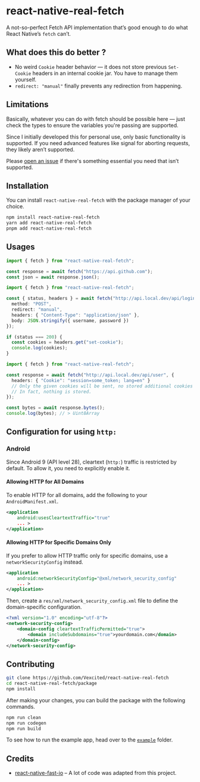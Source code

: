 # react-native-real-fetch

A not-so-perfect Fetch API implementation that’s good enough to do what React Native’s `fetch` can’t.

## What does this do better ?

- No weird `Cookie` header behavior — it does not store previous `Set-Cookie` headers in an internal cookie jar. You have to manage them yourself.
- `redirect: "manual"` finally prevents any redirection from happening.

## Limitations

Basically, whatever you can do with fetch should be possible here —
just check the types to ensure the variables you're passing are supported.

Since I initially developed this for personal use, only basic functionality is supported.
If you need advanced features like signal for aborting requests, they likely aren’t supported.

Please [open an issue](https://github.com/Vexcited/react-native-real-fetch/issues) if there's something essential you need that isn’t supported.

## Installation

You can install `react-native-real-fetch` with the package manager of your choice.

```sh
npm install react-native-real-fetch
yarn add react-native-real-fetch
pnpm add react-native-real-fetch
```

## Usages

```typescript
import { fetch } from "react-native-real-fetch";

const response = await fetch("https://api.github.com");
const json = await response.json();
```

```typescript
import { fetch } from "react-native-real-fetch";

const { status, headers } = await fetch("http://api.local.dev/api/login", {
  method: "POST",
  redirect: "manual",
  headers: { "Content-Type": "application/json" },
  body: JSON.stringify({ username, password })
});

if (status === 200) {
  const cookies = headers.get("set-cookie");
  console.log(cookies);
}
```

```typescript
import { fetch } from "react-native-real-fetch";

const response = await fetch("http://api.local.dev/api/user", {
  headers: { "Cookie": "session=some_token; lang=en" }
  // Only the given cookies will be sent, no stored additional cookies will be sent !
  // In fact, nothing is stored.
});

const bytes = await response.bytes();
console.log(bytes); // > Uint8Array
```

## Configuration for using `http:`

### Android

Since Android 9 (API level 28), cleartext (`http:`) traffic is restricted by default. To allow it, you need to explicitly enable it.

#### Allowing HTTP for All Domains

To enable HTTP for all domains, add the following to your `AndroidManifest.xml`.

```xml
<application
    android:usesCleartextTraffic="true"
    ... >
</application>
```

#### Allowing HTTP for Specific Domains Only

If you prefer to allow HTTP traffic only for specific domains, use a `networkSecurityConfig` instead.

```xml
<application
    android:networkSecurityConfig="@xml/network_security_config"
    ... >
</application>
```

Then, create a `res/xml/network_security_config.xml` file to define the domain-specific configuration.

```xml
<?xml version="1.0" encoding="utf-8"?>
<network-security-config>
    <domain-config cleartextTrafficPermitted="true">
        <domain includeSubdomains="true">yourdomain.com</domain>
    </domain-config>
</network-security-config>
```

## Contributing

```sh
git clone https://github.com/Vexcited/react-native-real-fetch
cd react-native-real-fetch/package
npm install
```

After making your changes, you can build the package with the following commands.

```sh
npm run clean
npm run codegen
npm run build
```

To see how to run the example app, head over to the [`example`](/example) folder.

## Credits

- [react-native-fast-io](https://github.com/callstackincubator/react-native-fast-io) – A lot of code was adapted from this project.
